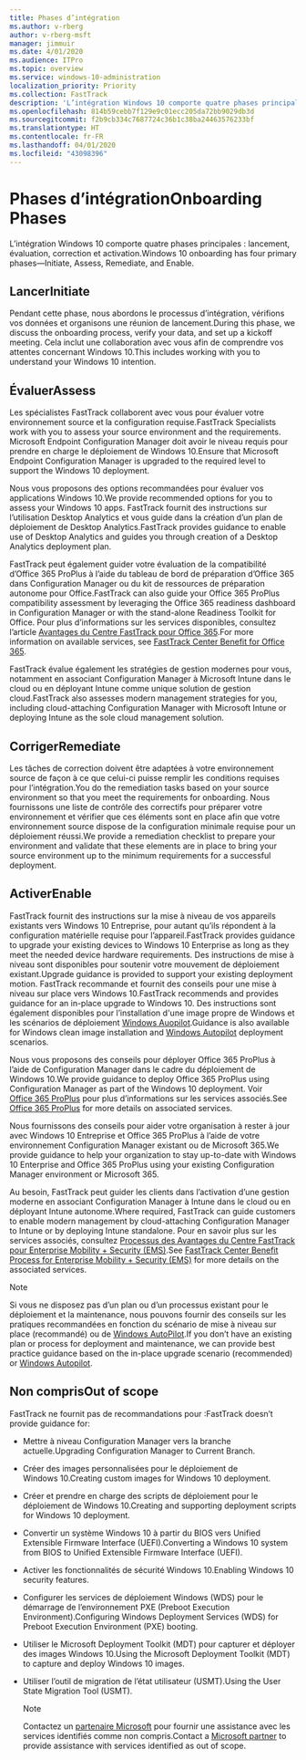 ```yaml
---
title: Phases d’intégration
ms.author: v-rberg
author: v-rberg-msft
manager: jimmuir
ms.date: 4/01/2020
ms.audience: ITPro
ms.topic: overview
ms.service: windows-10-administration
localization_priority: Priority
ms.collection: FastTrack
description: 'L’intégration Windows 10 comporte quatre phases principales : lancement, évaluation, correction et activation.'
ms.openlocfilehash: 814b59cebb7f129e9c01ecc205da72bb9029db3d
ms.sourcegitcommit: f2b9cb334c7687724c36b1c38ba24463576233bf
ms.translationtype: HT
ms.contentlocale: fr-FR
ms.lasthandoff: 04/01/2020
ms.locfileid: "43098396"
---
```

# <a name="onboarding-phases"></a><span data-ttu-id="59382-103">Phases d’intégration</span><span class="sxs-lookup"><span data-stu-id="59382-103">Onboarding Phases</span></span>

<span data-ttu-id="59382-104">L’intégration Windows 10 comporte quatre phases principales : lancement, évaluation, correction et activation.</span><span class="sxs-lookup"><span data-stu-id="59382-104">Windows 10 onboarding has four primary phases—Initiate, Assess, Remediate, and Enable.</span></span>

## <a name="initiate"></a><span data-ttu-id="59382-105">Lancer</span><span class="sxs-lookup"><span data-stu-id="59382-105">Initiate</span></span>

<span data-ttu-id="59382-106">Pendant cette phase, nous abordons le processus d’intégration, vérifions vos données et organisons une réunion de lancement.</span><span class="sxs-lookup"><span data-stu-id="59382-106">During this phase, we discuss the onboarding process, verify your data, and set up a kickoff meeting.</span></span> <span data-ttu-id="59382-107">Cela inclut une collaboration avec vous afin de comprendre vos attentes concernant Windows 10.</span><span class="sxs-lookup"><span data-stu-id="59382-107">This includes working with you to understand your Windows 10 intention.</span></span>

## <a name="assess"></a><span data-ttu-id="59382-108">Évaluer</span><span class="sxs-lookup"><span data-stu-id="59382-108">Assess</span></span>

<span data-ttu-id="59382-109">Les spécialistes FastTrack collaborent avec vous pour évaluer votre environnement source et la configuration requise.</span><span class="sxs-lookup"><span data-stu-id="59382-109">FastTrack Specialists work with you to assess your source environment and the requirements.</span></span> <span data-ttu-id="59382-110">Microsoft Endpoint Configuration Manager doit avoir le niveau requis pour prendre en charge le déploiement de Windows 10.</span><span class="sxs-lookup"><span data-stu-id="59382-110">Ensure that Microsoft Endpoint Configuration Manager is upgraded to the required level to support the Windows 10 deployment.</span></span> 

<span data-ttu-id="59382-111">Nous vous proposons des options recommandées pour évaluer vos applications Windows 10.</span><span class="sxs-lookup"><span data-stu-id="59382-111">We provide recommended options for you to assess your Windows 10 apps.</span></span> <span data-ttu-id="59382-112">FastTrack fournit des instructions sur l’utilisation Desktop Analytics et vous guide dans la création d’un plan de déploiement de Desktop Analytics.</span><span class="sxs-lookup"><span data-stu-id="59382-112">FastTrack provides guidance to enable use of Desktop Analytics and guides you through creation of a Desktop Analytics deployment plan.</span></span>

<span data-ttu-id="59382-113">FastTrack peut également guider votre évaluation de la compatibilité d’Office 365 ProPlus à l’aide du tableau de bord de préparation d’Office 365 dans Configuration Manager ou du kit de ressources de préparation autonome pour Office.</span><span class="sxs-lookup"><span data-stu-id="59382-113">FastTrack can also guide your Office 365 ProPlus compatibility assessment by leveraging the Office 365 readiness dashboard in Configuration Manager or with the stand-alone Readiness Toolkit for Office.</span></span> <span data-ttu-id="59382-114">Pour plus d’informations sur les services disponibles, consultez l’article [Avantages du Centre FastTrack pour Office 365](O365-fasttrack-benefit-for-office-365.md).</span><span class="sxs-lookup"><span data-stu-id="59382-114">For more information on available services, see [FastTrack Center Benefit for Office 365](O365-fasttrack-benefit-for-office-365.md).</span></span> 

<span data-ttu-id="59382-115">FastTrack évalue également les stratégies de gestion modernes pour vous, notamment en associant Configuration Manager à Microsoft Intune dans le cloud ou en déployant Intune comme unique solution de gestion cloud.</span><span class="sxs-lookup"><span data-stu-id="59382-115">FastTrack also assesses modern management strategies for you, including cloud-attaching Configuration Manager with Microsoft Intune or deploying Intune as the sole cloud management solution.</span></span>

## <a name="remediate"></a><span data-ttu-id="59382-116">Corriger</span><span class="sxs-lookup"><span data-stu-id="59382-116">Remediate</span></span>

<span data-ttu-id="59382-117">Les tâches de correction doivent être adaptées à votre environnement source de façon à ce que celui-ci puisse remplir les conditions requises pour l’intégration.</span><span class="sxs-lookup"><span data-stu-id="59382-117">You do the remediation tasks based on your source environment so that you meet the requirements for onboarding.</span></span> <span data-ttu-id="59382-118">Nous fournissons une liste de contrôle des correctifs pour préparer votre environnement et vérifier que ces éléments sont en place afin que votre environnement source dispose de la configuration minimale requise pour un déploiement réussi.</span><span class="sxs-lookup"><span data-stu-id="59382-118">We provide a remediation checklist to prepare your environment and validate that these elements are in place to bring your source environment up to the minimum requirements for a successful deployment.</span></span> 

## <a name="enable"></a><span data-ttu-id="59382-119">Activer</span><span class="sxs-lookup"><span data-stu-id="59382-119">Enable</span></span>

<span data-ttu-id="59382-120">FastTrack fournit des instructions sur la mise à niveau de vos appareils existants vers Windows 10 Entreprise, pour autant qu’ils répondent à la configuration matérielle requise pour l’appareil.</span><span class="sxs-lookup"><span data-stu-id="59382-120">FastTrack provides guidance to upgrade your existing devices to Windows 10 Enterprise as long as they meet the needed device hardware requirements.</span></span> <span data-ttu-id="59382-121">Des instructions de mise à niveau sont disponibles pour soutenir votre mouvement de déploiement existant.</span><span class="sxs-lookup"><span data-stu-id="59382-121">Upgrade guidance is provided to support your existing deployment motion.</span></span> <span data-ttu-id="59382-122">FastTrack recommande et fournit des conseils pour une mise à niveau sur place vers Windows 10.</span><span class="sxs-lookup"><span data-stu-id="59382-122">FastTrack recommends and provides guidance for an in-place upgrade to Windows 10.</span></span> <span data-ttu-id="59382-123">Des instructions sont également disponibles pour l’installation d'une image propre de Windows et les scénarios de déploiement [Windows Auopilot](EMS-onboarding-phases.md#windows-autopilot).</span><span class="sxs-lookup"><span data-stu-id="59382-123">Guidance is also available for Windows clean image installation and [Windows Autopilot](EMS-onboarding-phases.md#windows-autopilot) deployment scenarios.</span></span> 

<span data-ttu-id="59382-124">Nous vous proposons des conseils pour déployer Office 365 ProPlus à l’aide de Configuration Manager dans le cadre du déploiement de Windows 10.</span><span class="sxs-lookup"><span data-stu-id="59382-124">We provide guidance to deploy Office 365 ProPlus using Configuration Manager as part of the Windows 10 deployment.</span></span> <span data-ttu-id="59382-125">Voir [Office 365 ProPlus](O365-onboarding-and-migration.md#office-365-proplus) pour plus d’informations sur les services associés.</span><span class="sxs-lookup"><span data-stu-id="59382-125">See [Office 365 ProPlus](O365-onboarding-and-migration.md#office-365-proplus) for more details on associated services.</span></span>

<span data-ttu-id="59382-126">Nous fournissons des conseils pour aider votre organisation à rester à jour avec Windows 10 Entreprise et Office 365 ProPlus à l’aide de votre environnement Configuration Manager existant ou de Microsoft 365.</span><span class="sxs-lookup"><span data-stu-id="59382-126">We provide guidance to help your organization to stay up-to-date with Windows 10 Enterprise and Office 365 ProPlus using your existing Configuration Manager environment or Microsoft 365.</span></span>

<span data-ttu-id="59382-127">Au besoin, FastTrack peut guider les clients dans l’activation d’une gestion moderne en associant Configuration Manager à Intune dans le cloud ou en déployant Intune autonome.</span><span class="sxs-lookup"><span data-stu-id="59382-127">Where required, FastTrack can guide customers to enable modern management by cloud-attaching Configuration Manager to Intune or by deploying Intune standalone.</span></span> <span data-ttu-id="59382-128">Pour en savoir plus sur les services associés, consultez [Processus des Avantages du Centre FastTrack pour Enterprise Mobility + Security (EMS)](EMS-fasttrack-process.md).</span><span class="sxs-lookup"><span data-stu-id="59382-128">See [FastTrack Center Benefit Process for Enterprise Mobility + Security (EMS)](EMS-fasttrack-process.md) for more details on the associated services.</span></span>

> [!NOTE]
> <span data-ttu-id="59382-129">Si vous ne disposez pas d’un plan ou d’un processus existant pour le déploiement et la maintenance, nous pouvons fournir des conseils sur les pratiques recommandées en fonction du scénario de mise à niveau sur place (recommandé) ou de [Windows AutoPilot](EMS-onboarding-phases.md#windows-autopilot).</span><span class="sxs-lookup"><span data-stu-id="59382-129">If you don’t have an existing plan or process for deployment and maintenance, we can provide best practice guidance based on the in-place upgrade scenario (recommended) or [Windows Autopilot](EMS-onboarding-phases.md#windows-autopilot).</span></span>

## <a name="out-of-scope"></a><span data-ttu-id="59382-130">Non compris</span><span class="sxs-lookup"><span data-stu-id="59382-130">Out of scope</span></span>

<span data-ttu-id="59382-131">FastTrack ne fournit pas de recommandations pour :</span><span class="sxs-lookup"><span data-stu-id="59382-131">FastTrack doesn’t provide guidance for:</span></span>

- <span data-ttu-id="59382-132">Mettre à niveau Configuration Manager vers la branche actuelle.</span><span class="sxs-lookup"><span data-stu-id="59382-132">Upgrading Configuration Manager to Current Branch.</span></span>
- <span data-ttu-id="59382-133">Créer des images personnalisées pour le déploiement de Windows 10.</span><span class="sxs-lookup"><span data-stu-id="59382-133">Creating custom images for Windows 10 deployment.</span></span>
- <span data-ttu-id="59382-134">Créer et prendre en charge des scripts de déploiement pour le déploiement de Windows 10.</span><span class="sxs-lookup"><span data-stu-id="59382-134">Creating and supporting deployment scripts for Windows 10 deployment.</span></span>
- <span data-ttu-id="59382-135">Convertir un système Windows 10 à partir du BIOS vers Unified Extensible Firmware Interface (UEFI).</span><span class="sxs-lookup"><span data-stu-id="59382-135">Converting a Windows 10 system from BIOS to Unified Extensible Firmware Interface (UEFI).</span></span>
- <span data-ttu-id="59382-136">Activer les fonctionnalités de sécurité Windows 10.</span><span class="sxs-lookup"><span data-stu-id="59382-136">Enabling Windows 10 security features.</span></span> 
- <span data-ttu-id="59382-137">Configurer les services de déploiement Windows (WDS) pour le démarrage de l’environnement PXE (Preboot Execution Environment).</span><span class="sxs-lookup"><span data-stu-id="59382-137">Configuring Windows Deployment Services (WDS) for Preboot Execution Environment (PXE) booting.</span></span>
- <span data-ttu-id="59382-138">Utiliser le Microsoft Deployment Toolkit (MDT) pour capturer et déployer des images Windows 10.</span><span class="sxs-lookup"><span data-stu-id="59382-138">Using the Microsoft Deployment Toolkit (MDT) to capture and deploy Windows 10 images.</span></span>
- <span data-ttu-id="59382-139">Utiliser l’outil de migration de l’état utilisateur (USMT).</span><span class="sxs-lookup"><span data-stu-id="59382-139">Using the User State Migration Tool (USMT).</span></span>

  > [!NOTE]
  > <span data-ttu-id="59382-140">Contactez un [partenaire Microsoft](https://go.microsoft.com/fwlink/?linkid=2080150) pour fournir une assistance avec les services identifiés comme non compris.</span><span class="sxs-lookup"><span data-stu-id="59382-140">Contact a [Microsoft partner](https://go.microsoft.com/fwlink/?linkid=2080150) to provide assistance with services identified as out of scope.</span></span>

 